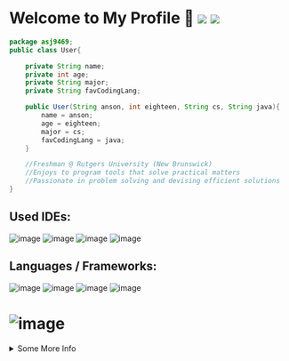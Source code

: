 # Welcome to My Profile 👋 ![](https://komarev.com/ghpvc/?username=asj9469&color=101414&label=Profile+Views&style=for-the-badge) [![](https://img.shields.io/badge/linktree-101414?style=for-the-badge&logo=linktree&logoColor=green)](https://linktr.ee/AnsonGoo)

~~~ Java
package asj9469;
public class User{

    private String name;
    private int age;
    private String major;
    private String favCodingLang;

    public User(String anson, int eighteen, String cs, String java){
        name = anson;
        age = eighteen;
        major = cs;
        favCodingLang = java;
    }

    //Freshman @ Rutgers University (New Brunswick)
    //Enjoys to program tools that solve practical matters
    //Passionate in problem solving and devising efficient solutions
}
~~~

## Used IDEs:
<!-- IDE Badges -->
![image](https://img.shields.io/badge/VSCode-0078D4?style=for-the-badge&logo=visual%20studio%20code&logoColor=white)
![image](https://img.shields.io/badge/apache%20netbeans-1B6AC6?style=for-the-badge&logo=apache%20netbeans%20IDE&logoColor=white)
![image](https://img.shields.io/badge/Atom-66595C?style=for-the-badge&logo=Atom&logoColor=white)
![image](https://img.shields.io/badge/Notepad++-90E59A.svg?style=for-the-badge&logo=notepad%2B%2B&logoColor=black)

## Languages / Frameworks:
<!-- languages & framework badges-->
![image](https://img.shields.io/badge/Java-ED8B00?style=for-the-badge&logo=java&logoColor=white)
![image](https://img.shields.io/badge/Python-FFD43B?style=for-the-badge&logo=python&logoColor=blue)
![image](https://img.shields.io/badge/Markdown-000000?style=for-the-badge&logo=markdown&logoColor=white)
![image](https://img.shields.io/badge/LaTeX-47A141?style=for-the-badge&logo=LaTeX&logoColor=white)

![image](https://github-readme-stats.vercel.app/api/top-langs/?username=asj9469&theme=dark)
=

<details>
<summary>Some More Info</summary>


## Additional Skills:
![image](https://img.shields.io/badge/Microsoft_Office-D83B01?style=for-the-badge&logo=microsoft-office&logoColor=white)
![image](https://img.shields.io/badge/Notion-000000?style=for-the-badge&logo=notion&logoColor=white)
![image](https://img.shields.io/badge/Obsidian-483699?style=for-the-badge&logo=Obsidian&logoColor=white)
![image](https://img.shields.io/badge/Overleaf-47A141?style=for-the-badge&logo=Overleaf&logoColor=white)


## Workspace:

Desktop

![image](https://img.shields.io/badge/Intel%20Core_i5_9th-0071C5?style=for-the-badge&logo=intel&logoColor=white)
![image](https://img.shields.io/badge/NVIDIA-GTX1660-76B900?style=for-the-badge&logo=nvidia&logoColor=white)
![image](https://img.shields.io/badge/Windows_11-0078d4?style=for-the-badge&logo=windows-11&logoColor=white)

Laptop

![image](https://img.shields.io/badge/dell-XPS%2015%20-007DB8?style=for-the-badge&logo=dell&logoColor=white)
![image](https://img.shields.io/badge/Intel%20Core_i7_11th-0071C5?style=for-the-badge&logo=intel&logoColor=white)
![image](https://img.shields.io/badge/NVIDIA-RTX3050Ti-76B900?style=for-the-badge&logo=nvidia&logoColor=white)
![image](https://img.shields.io/badge/Windows_11-0078d4?style=for-the-badge&logo=windows-11&logoColor=white)

<br>

![image](https://github-readme-stats-git-masterrstaa-rickstaa.vercel.app/api?username=asj9469&theme=dark)
</details>
